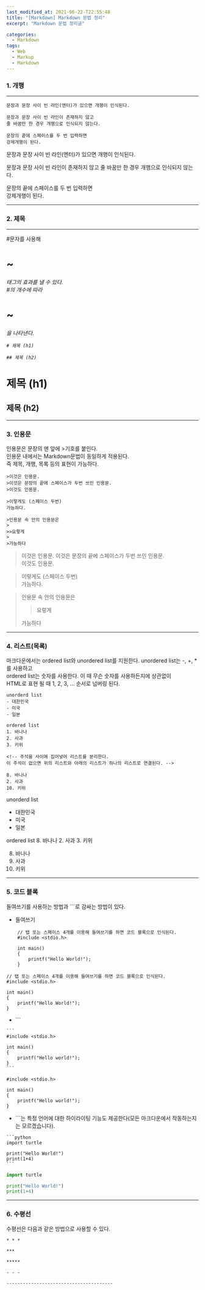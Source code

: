 ```yaml
---
last_modified_at: 2021-06-22-T22:55:48
title: "[Markdown] Markdown 문법 정리"
excerpt: "Markdown 문법 정리글"

categories:
  - Markdown
tags:
  - Web
  - Markup
  - Markdown
---
```


### 1. 개행

---

```
문장과 문장 사이 빈 라인(엔터)가 있으면 개행이 인식된다.

문장과 문장 사이 빈 라인이 존재하지 않고
줄 바꿈만 한 경우 개행으로 인식되지 않는다.

문장의 끝에 스페이스를 두 번 입력하면
강제개행이 된다.
```

문장과 문장 사이 빈 라인(엔터)가 있으면 개행이 인식된다.

문장과 문장 사이 빈 라인이 존재하지 않고
줄 바꿈만 한 경우 개행으로 인식되지 않는다.

문장의 끝에 스페이스를 두 번 입력하면  
강제개행이 된다.

---

### 2. 제목

---

\#문자를 사용해 <h1>~<h6>태그의 효과를 낼 수 있다.  
\#의 개수에 따라 <h1>~<h6>을 나타낸다.

```
# 제목 (h1)

## 제목 (h2)
```

# 제목 (h1)

## 제목 (h2)

---

### 3. 인용문

인용문은 문장의 맨 앞에 >기호를 붙인다.  
인용문 내에서는 Markdown문법이 동일하게 적용된다.  
즉 제목, 개행, 목록 등의 표현이 가능하다.

```
>이것은 인용문.
>이것은 문장의 끝에 스페이스가 두번 쓰인 인용문.
>이것도 인용문.

>이렇게도 (스페이스 두번)
가능하다.

>인용문 속 안의 인용문은
>
>>요렇게
>
>가능하다
```

> 이것은 인용문.
> 이것은 문장의 끝에 스페이스가 두번 쓰인 인용문.  
> 이것도 인용문.

> 이렇게도 (스페이스 두번)  
> 가능하다.

> 인용문 속 안의 인용문은
>
> > 요렇게
>
> 가능하다

---

### 4. 리스트(목록)

마크다운에서는 ordered list와 unordered list를 지원한다.
unordered list는 -, +, \*를 사용하고  
ordered list는 숫자를 사용한다. 이 때 무슨 숫자를 사용하든지에 상관없이  
HTML로 표현 될 때 1, 2, 3, ... 순서로 넘버링 된다.

```
unorderd list
- 대한민국
- 미국
- 일본

ordered list
1. 바나나
2. 사과
3. 키위

<!-- 주석을 사이에 집어넣어 리스트를 분리한다.
이 주석이 없으면 위의 리스트와 아래의 리스트가 하나의 리스트로 연결된다. -->

8. 바나나
2. 사과
10. 키위
```

unorderd list

- 대한민국
- 미국
- 일본

ordered list 8. 바나나 2. 사과 3. 키위

<!-- 주석을 사이에 집어넣어 리스트를 분리한다.
이 주석이 없으면 위의 리스트와 아래의 리스트가 하나의 리스트로 연결된다. -->

8. 바나나
9. 사과
10. 키위

---

### 5. 코드 블록

들여쓰기를 사용하는 방법과 ```로 감싸는 방법이 있다.

- 들여쓰기

```
    // 탭 또는 스페이스 4개를 이용해 들여쓰기를 하면 코드 블록으로 인식된다.
    #include <stdio.h>

    int main()
    {
        printf("Hello World!");
    }
```

    // 탭 또는 스페이스 4개를 이용해 들여쓰기를 하면 코드 블록으로 인식된다.
    #include <stdio.h>

    int main()
    {
        printf("Hello World!");
    }

- \`\`\`

````
```
#include <stdio.h>

int main()
{
    printf("Hello world!");
}
```
````

```
#include <stdio.h>

int main()
{
    printf("Hello world!");
}
```

- \`\`\`는 특정 언어에 대한 하이라이팅 기능도 제공한다(모든 마크다운에서 작동하는지는 모르겠습니다).

````
```python
import turtle

print("Hello World!")
print(1+4)
```
````

```python
import turtle

print("Hello World!")
print(1+4)
```

---

### 6. 수평선

수평선은 다음과 같은 방법으로 사용할 수 있다.

```
* * *

***

*****

- - -

---------------------------------------
```
